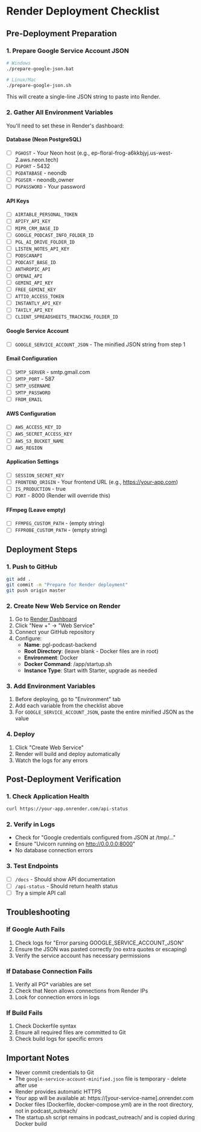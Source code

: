 # Render Deployment Checklist

## Pre-Deployment Preparation

### 1. Prepare Google Service Account JSON
```bash
# Windows
./prepare-google-json.bat

# Linux/Mac  
./prepare-google-json.sh
```
This will create a single-line JSON string to paste into Render.

### 2. Gather All Environment Variables
You'll need to set these in Render's dashboard:

#### Database (Neon PostgreSQL)
- [ ] `PGHOST` - Your Neon host (e.g., ep-floral-frog-a6kkbjyj.us-west-2.aws.neon.tech)
- [ ] `PGPORT` - 5432
- [ ] `PGDATABASE` - neondb
- [ ] `PGUSER` - neondb_owner
- [ ] `PGPASSWORD` - Your password

#### API Keys
- [ ] `AIRTABLE_PERSONAL_TOKEN`
- [ ] `APIFY_API_KEY`
- [ ] `MIPR_CRM_BASE_ID`
- [ ] `GOOGLE_PODCAST_INFO_FOLDER_ID`
- [ ] `PGL_AI_DRIVE_FOLDER_ID`
- [ ] `LISTEN_NOTES_API_KEY`
- [ ] `PODSCANAPI`
- [ ] `PODCAST_BASE_ID`
- [ ] `ANTHROPIC_API`
- [ ] `OPENAI_API`
- [ ] `GEMINI_API_KEY`
- [ ] `FREE_GEMINI_KEY`
- [ ] `ATTIO_ACCESS_TOKEN`
- [ ] `INSTANTLY_API_KEY`
- [ ] `TAVILY_API_KEY`
- [ ] `CLIENT_SPREADSHEETS_TRACKING_FOLDER_ID`

#### Google Service Account
- [ ] `GOOGLE_SERVICE_ACCOUNT_JSON` - The minified JSON string from step 1

#### Email Configuration
- [ ] `SMTP_SERVER` - smtp.gmail.com
- [ ] `SMTP_PORT` - 587
- [ ] `SMTP_USERNAME`
- [ ] `SMTP_PASSWORD`
- [ ] `FROM_EMAIL`

#### AWS Configuration
- [ ] `AWS_ACCESS_KEY_ID`
- [ ] `AWS_SECRET_ACCESS_KEY`
- [ ] `AWS_S3_BUCKET_NAME`
- [ ] `AWS_REGION`

#### Application Settings
- [ ] `SESSION_SECRET_KEY`
- [ ] `FRONTEND_ORIGIN` - Your frontend URL (e.g., https://your-app.com)
- [ ] `IS_PRODUCTION` - true
- [ ] `PORT` - 8000 (Render will override this)

#### FFmpeg (Leave empty)
- [ ] `FFMPEG_CUSTOM_PATH` - (empty string)
- [ ] `FFPROBE_CUSTOM_PATH` - (empty string)

## Deployment Steps

### 1. Push to GitHub
```bash
git add .
git commit -m "Prepare for Render deployment"
git push origin master
```

### 2. Create New Web Service on Render
1. Go to [Render Dashboard](https://dashboard.render.com/)
2. Click "New +" → "Web Service"
3. Connect your GitHub repository
4. Configure:
   - **Name**: pgl-podcast-backend
   - **Root Directory**: (leave blank - Docker files are in root)
   - **Environment**: Docker
   - **Docker Command**: /app/startup.sh
   - **Instance Type**: Start with Starter, upgrade as needed

### 3. Add Environment Variables
1. Before deploying, go to "Environment" tab
2. Add each variable from the checklist above
3. For `GOOGLE_SERVICE_ACCOUNT_JSON`, paste the entire minified JSON as the value

### 4. Deploy
1. Click "Create Web Service"
2. Render will build and deploy automatically
3. Watch the logs for any errors

## Post-Deployment Verification

### 1. Check Application Health
```bash
curl https://your-app.onrender.com/api-status
```

### 2. Verify in Logs
- Check for "Google credentials configured from JSON at /tmp/..."
- Ensure "Uvicorn running on http://0.0.0.0:8000"
- No database connection errors

### 3. Test Endpoints
- [ ] `/docs` - Should show API documentation
- [ ] `/api-status` - Should return health status
- [ ] Try a simple API call

## Troubleshooting

### If Google Auth Fails
1. Check logs for "Error parsing GOOGLE_SERVICE_ACCOUNT_JSON"
2. Ensure the JSON was pasted correctly (no extra quotes or escaping)
3. Verify the service account has necessary permissions

### If Database Connection Fails
1. Verify all PG* variables are set
2. Check that Neon allows connections from Render IPs
3. Look for connection errors in logs

### If Build Fails
1. Check Dockerfile syntax
2. Ensure all required files are committed to Git
3. Check build logs for specific errors

## Important Notes
- Never commit credentials to Git
- The `google-service-account-minified.json` file is temporary - delete after use
- Render provides automatic HTTPS
- Your app will be available at: https://[your-service-name].onrender.com
- Docker files (Dockerfile, docker-compose.yml) are in the root directory, not in podcast_outreach/
- The startup.sh script remains in podcast_outreach/ and is copied during Docker build